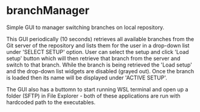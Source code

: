 # branchManager
Simple GUI to manager switching branches on local repository. 

This GUI periodically (10 seconds) retrieves all available branches from the Git server of the repository
and lists them for the user in a drop-down list under 'SELECT SETUP' option. User can select the setup
and click 'Load setup' button which will then retrieve that branch from the server and switch to that branch.
While the branch is being retrieved the 'Load setup' and the drop-down list widgets are disabled (grayed out).
Once the branch is loaded then its name will be displayed under 'ACTIVE SETUP'.

The GUI also has a buttomn to start running WSL terminal and open up a folder (SFTP) in File Explorer - both
of these applications are run with hardcoded path to the executables. 
